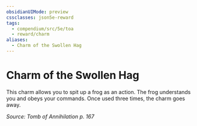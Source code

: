 ```yaml
---
obsidianUIMode: preview
cssclasses: json5e-reward
tags:
  - compendium/src/5e/toa
  - reward/charm
aliases:
  - Charm of the Swollen Hag
---
```

# Charm of the Swollen Hag

This charm allows you to spit up a frog as an action. The frog understands you and obeys your commands. Once used three times, the charm goes away.

*Source: Tomb of Annihilation p. 167*